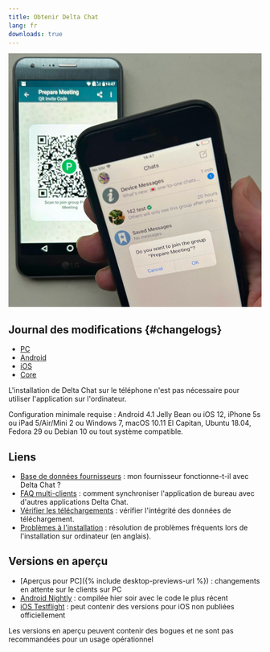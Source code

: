 ```yaml
---
title: Obtenir Delta Chat
lang: fr
downloads: true
---
```


![An iOS user scanning a QR code on someone else's phone.](../assets/blog/2023-11-qr-scan.jpg)

## Journal des modifications {#changelogs}

* [PC](https://github.com/deltachat/deltachat-desktop/blob/master/CHANGELOG.md)
* [Android](https://deltachat.github.io/deltachat-android/CHANGELOG#delta-chat-android-changelog)
* [iOS](https://deltachat.github.io/deltachat-ios/CHANGELOG#delta-chat-ios-changelog)
* [Core](https://github.com/deltachat/deltachat-core-rust/blob/master/CHANGELOG.md)

L'installation de Delta Chat sur le téléphone n'est pas nécessaire pour utiliser l'application sur l'ordinateur.

Configuration minimale requise :
Android 4.1 Jelly Bean
ou iOS 12, iPhone 5s ou iPad 5/Air/Mini 2
ou Windows 7, macOS 10.11 El Capitan, Ubuntu 18.04, Fedora 29 ou Debian 10
ou tout système compatible.

## Liens

* [Base de données fournisseurs](https://providers.delta.chat/) : mon fournisseur fonctionne-t-il avec Delta Chat ?
* [FAQ multi-clients](help#multiclient) : comment synchroniser l'application de bureau avec d'autres applications Delta Chat.
* [Vérifier les téléchargements](verify-downloads) : vérifier l'intégrité des données de téléchargement. 
* [Problèmes à l'installation](https://github.com/deltachat/deltachat-desktop/blob/master/docs/TROUBLESHOOTING.md) : résolution de problèmes fréquents lors de l'installation sur ordinateur (en anglais).

## Versions en aperçu

* [Aperçus pour PC]({% include desktop-previews-url %}) : changements en attente sur le clients sur PC
* [Android Nightly](https://download.delta.chat/android/nightly/) : compilée hier soir avec le code le plus récent
* [iOS Testflight](https://testflight.apple.com/join/uEMc1NxS) : peut contenir des versions pour iOS non publiées officiellement

Les versions en aperçu peuvent contenir des bogues et ne sont pas recommandées pour un usage opérationnel

